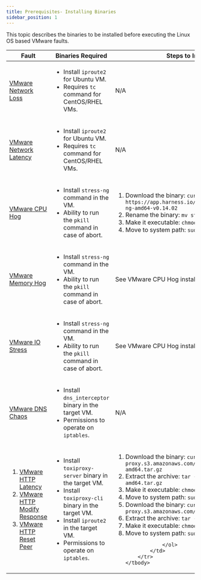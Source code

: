 ```yaml
---
title: Prerequisites- Installing Binaries
sidebar_position: 1
---
```


This topic describes the binaries to be installed before executing the Linux OS based VMware faults.

<table>
    <thead>
        <tr>
            <th>Fault</th>
            <th>Binaries Required</th>
            <th>Steps to Install the Binary (if any)</th>
        </tr>
    </thead>
    <tbody>
        <tr>
            <td><a href="https://developer.harness.io/docs/chaos-engineering/faults/chaos-faults/vmware/linux/vmware-network-loss">VMware Network Loss</a></td>
            <td>
                <ul>
                    <li>Install <code>iproute2</code> for Ubuntu VM.</li>
                    <li>Requires <code>tc</code> command for CentOS/RHEL VMs.</li>
                </ul>
            </td>
            <td>N/A</td>
        </tr>
        <tr>
            <td><a href="https://developer.harness.io/docs/chaos-engineering/faults/chaos-faults/vmware/linux/vmware-network-latency">VMware Network Latency</a></td>
            <td>
                <ul>
                    <li>Install <code>iproute2</code> for Ubuntu VM.</li>
                    <li>Requires <code>tc</code> command for CentOS/RHEL VMs.</li>
                </ul>
            </td>
            <td>N/A</td>
        </tr>
        <tr>
            <td><a href="https://developer.harness.io/docs/chaos-engineering/faults/chaos-faults/vmware/linux/vmware-cpu-hog">VMware CPU Hog</a></td>
            <td>
                <ul>
                    <li>Install <code>stress-ng</code> command in the VM.</li>
                    <li>Ability to run the <code>pkill</code> command in case of abort.</li>
                </ul>
            </td>
            <td>
                <ol>
                    <li>Download the binary: <code>curl -LO https://app.harness.io/public/shared/tools/chaos/linux/stress-ng-amd64-v0.14.02</code></li>
                    <li>Rename the binary: <code>mv stress-ng-amd64-v0.14.02 stress-ng</code></li>
                    <li>Make it executable: <code>chmod +x stress-ng</code></li>
                    <li>Move to system path: <code>sudo mv stress-ng /usr/local/bin/</code></li>
                </ol>
            </td>
        </tr>
        <tr>
            <td><a href="https://developer.harness.io/docs/chaos-engineering/faults/chaos-faults/vmware/linux/vmware-memory-hog">VMware Memory Hog</a></td>
            <td>
                <ul>
                    <li>Install <code>stress-ng</code> command in the VM.</li>
                    <li>Ability to run the <code>pkill</code> command in case of abort.</li>
                </ul>
            </td>
            <td>See VMware CPU Hog installation steps.</td>
        </tr>
        <tr>
            <td><a href="https://developer.harness.io/docs/chaos-engineering/faults/chaos-faults/vmware/linux/vmware-io-stress">VMware IO Stress</a></td>
            <td>
                <ul>
                    <li>Install <code>stress-ng</code> command in the VM.</li>
                    <li>Ability to run the <code>pkill</code> command in case of abort.</li>
                </ul>
            </td>
            <td>See VMware CPU Hog installation steps.</td>
        </tr>
        <tr>
            <td><a href="https://developer.harness.io/docs/chaos-engineering/faults/chaos-faults/vmware/linux/vmware-dns-chaos">VMware DNS Chaos</a></td>
            <td>
                <ul>
                    <li>Install <code>dns_interceptor</code> binary in the target VM.</li>
                    <li>Permissions to operate on <code>iptables</code>.</li>
                </ul>
            </td>
            <td>N/A</td>
        </tr>
        <tr>
            <td><ol><li><a href="https://developer.harness.io/docs/chaos-engineering/faults/chaos-faults/vmware/linux/vmware-http-latency">VMware HTTP Latency</a></li>
            <li><a href="https://developer.harness.io/docs/chaos-engineering/faults/chaos-faults/vmware/linux/vmware-http-modify-response"> VMware HTTP Modify Response</a></li>
            <li><a href="https://developer.harness.io/docs/chaos-engineering/faults/chaos-faults/vmware/linux/vmware-http-reset-peer"> VMware HTTP Reset Peer</a></li></ol></td>
            <td>
                <ul>
                    <li>Install <code>toxiproxy-server</code> binary in the target VM.</li>
                    <li>Install <code>toxiproxy-cli</code> binary in the target VM.</li>
                    <li>Install <code>iproute2</code> in the target VM.</li>
                    <li> Permissions to operate on <code>iptables</code>.</li>
                </ul>
            </td>
            <td>
                <ol>
                    <li>Download the binary: <code>curl -LO https://litmus-http-proxy.s3.amazonaws.com/server/toxiproxy-server-linux-amd64.tar.gz</code></li>
                    <li>Extract the archive: <code>tar -zxvf toxiproxy-server-linux-amd64.tar.gz</code></li>
                    <li>Make it executable: <code>chmod +x toxiproxy-server</code></li>
                    <li>Move to system path: <code>sudo mv toxiproxy-server /usr/local/bin/</code></li>
                    <li>Download the binary: <code>curl -LO https://litmus-http-proxy.s3.amazonaws.com/cli/toxiproxy-cli-linux-amd64.tar.gz</code></li>
<li>Extract the archive: <code>tar -zxvf toxiproxy-cli-linux-amd64.tar.gz</code></li>
<li>Make it executable: <code>chmod +x toxiproxy-cli</code></li>
<li>Move to system path: <code>sudo mv toxiproxy-cli /usr/local/bin/ </code></li>

                </ol>
            </td>
        </tr>
    </tbody>
</table>





